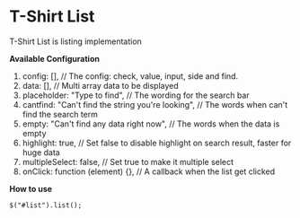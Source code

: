 T-Shirt List
==============

T-Shirt List is listing implementation

**Available Configuration**

1. config: [], // The config: check, value, input, side and find.
2. data: [], // Multi array data to be displayed
3. placeholder: "Type to find", // The wording for the search bar
4. cantfind: "Can't find the string you're looking", // The words when can't find the search term
5. empty: "Can't find any data right now", // The words when the data is empty
6. highlight: true, // Set false to disable highlight on search result, faster for huge data
7. multipleSelect: false, // Set true to make it multiple select
8. onClick: function (element) {}, // A callback when the list get clicked

**How to use**

	$("#list").list();
